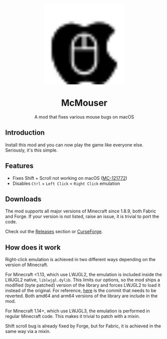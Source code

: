 <p align="center">
    <img width="256" heigth="256" src="logo.svg">
    <h1 align="center">McMouser</h1>
    <p align="center">
        A mod that fixes various mouse bugs on macOS
    </p>
</p>

## Introduction

Install this mod and you can now play the game like everyone else. Seriously, it's this simple.

## Features
- Fixes Shift + Scroll not working on macOS ([MC-121772](https://bugs.mojang.com/browse/MC-121772))
- Disables `Ctrl` + `Left Click` = `Right Click` emulation
## Downloads

The mod supports all major versions of Minecraft since 1.8.9, both Fabric and Forge. If your version is not listed, raise an issue, it is trivial to port the code.

Check out the [Releases](https://github.com/MinecraftMachina/McMouser/releases) section or [CurseForge](https://www.curseforge.com/minecraft/mc-mods/mcmouser).

## How does it work

Right-click emulation is achieved in two different ways depending on the version of Minecraft.

For Minecraft <1.13, which use LWJGL2, the emulation is included inside the LWJGL2 native, `liblwjgl.dylib`. This limits our options, so the mod ships a modified (byte patched) version of the library and forces LWJGL2 to load it instead of the original. For reference, [here](https://github.com/LWJGL/lwjgl/commit/43a6a8bfbb1b55fe49ccbcb82997ddad51ce809b) is the commit that needs to be reverted. Both amd64 and arm64 versions of the library are include in the mod.

For Minecraft 1.14+, which use LWJGL3, the emulation is performed in regular Minecraft code. This makes it trivial to patch with a mixin.

Shift scroll bug is already fixed by Forge, but for Fabric, it is achieved in the same way via a mixin.


